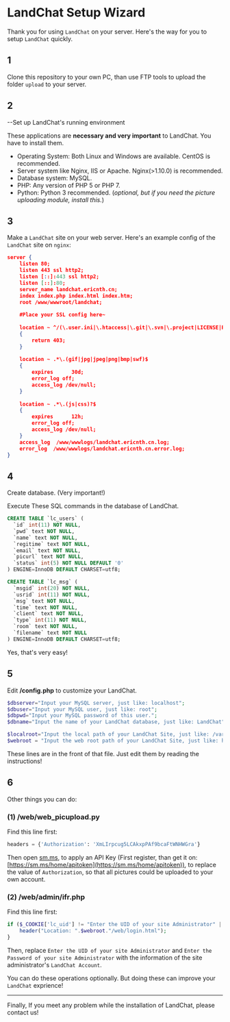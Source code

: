 # LandChat Setup Wizard

Thank you for using `LandChat` on your server. Here's the way for you to setup `LandChat` quickly.

## 1

Clone this repository to your own PC,  than use FTP tools to upload the folder `upload` to your server.

## 2

--Set up LandChat's running environment

These applications are **necessary and very important** to LandChat. You have to install them.

- Operating System: Both Linux and Windows are available. CentOS is recommended.
- Server system like Nginx, IIS or Apache. Nginx(>1.10.0) is recommended.
- Database system: MySQL.
- PHP: Any version of PHP 5 or PHP 7.
- Python: Python 3 recommended. (*optional, but if you need the picture uploading module, install this.*)

## 3

Make a `LandChat` site on your web server. Here's an example config of the `LandChat` site on `nginx`: 

```json
server {
    listen 80;
	listen 443 ssl http2;
	listen [::]:443 ssl http2;
    listen [::]:80;
    server_name landchat.ericnth.cn;
    index index.php index.html index.htm;
    root /www/wwwroot/landchat;
    
    #Place your SSL config here~
    
    location ~ ^/(\.user.ini|\.htaccess|\.git|\.svn|\.project|LICENSE|README.md)
    {
        return 403;
    }
    
    location ~ .*\.(gif|jpg|jpeg|png|bmp|swf)$
    {
        expires      30d;
        error_log off;
        access_log /dev/null;
    }
    
    location ~ .*\.(js|css)?$
    {
        expires      12h;
        error_log off;
        access_log /dev/null; 
    }
    access_log  /www/wwwlogs/landchat.ericnth.cn.log;
    error_log  /www/wwwlogs/landchat.ericnth.cn.error.log;
}
```

## 4

Create database. (Very important!)

Execute These SQL commands in the database of LandChat.

```sql
CREATE TABLE `lc_users` (
  `id` int(11) NOT NULL,
  `pwd` text NOT NULL,
  `name` text NOT NULL,
  `regitime` text NOT NULL,
  `email` text NOT NULL,
  `picurl` text NOT NULL,
  `status` int(5) NOT NULL DEFAULT '0'
) ENGINE=InnoDB DEFAULT CHARSET=utf8;
```

```sql
CREATE TABLE `lc_msg` (
  `msgid` int(20) NOT NULL,
  `usrid` int(11) NOT NULL,
  `msg` text NOT NULL,
  `time` text NOT NULL,
  `client` text NOT NULL,
  `type` int(11) NOT NULL,
  `room` text NOT NULL,
  `filename` text NOT NULL
) ENGINE=InnoDB DEFAULT CHARSET=utf8;

```

Yes, that's very easy!

## 5

Edit **/config.php** to customize your LandChat.

```php
$dbserver="Input your MySQL server, just like: localhost";
$dbuser="Input your MySQL user, just like: root";
$dbpwd="Input your MySQL password of this user.";
$dbname="Input the name of your LandChat database, just like: LandChat";

$localroot="Input the local path of your LandChat Site, just like: /var/www/html/landchat";
$webroot = "Input the web root path of your LandChat Site, just like: https://landchat.ericnth.cn:23564";
```

These lines are in the front of that file. Just edit them by reading the instructions!

## 6

Other things you can do: 

### (1) /web/web_picupload.py

Find this line first:

```python
headers = {'Authorization': 'XmLIrpcug5LCAkxpPAf9bcaFtWNHWGra'}
```

Then open [sm.ms](sm.ms), to apply an API Key (First register, than get it on: [https://sm.ms/home/apitoken](https://sm.ms/home/apitoken)), to replace the value of `Authorization`, so that all pictures could be uploaded to your own account.

### (2) /web/admin/ifr.php

Find this line first:

```php
if ($_COOKIE['lc_uid'] != "Enter the UID of your site Administrator" || $_COOKIE['lc_passw'] != "Enter the Password of your site Administrator") {
    header("Location: ".$webroot."/web/login.html");
}
```

Then, replace `Enter the UID of your site Administrator` and `Enter the Password of your site Administrator` with the information of the site administrator's `LandChat Account`.



You can do these operations optionally. But doing these can improve your `LandChat` exprience!



---



Finally, If you meet any problem while the installation of LandChat, please contact us!